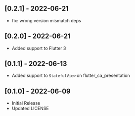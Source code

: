 ## [0.2.1] - 2022-06-21
- fix: wrong version mismatch deps

## [0.2.0] - 2022-06-21
- Added support to Flutter 3

## [0.1.1] - 2022-06-13
- Added support to `StatefulView` on flutter_ca_presentation

## [0.1.0] - 2022-06-09
- Initial Release
- Updated LICENSE